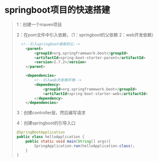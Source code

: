 # springboot项目的快速搭建



> 1：创建一个maven项目
>
> 2：在pom文件中引入依赖，（1：springboot的父依赖 2：web开发依赖）
>
> ```xml
>  	<!--引入springboot继承的父-->
>     <parent>
>         <groupId>org.springframework.boot</groupId>
>         <artifactId>spring-boot-starter-parent</artifactId>
>         <version>2.7.2</version>
>     </parent>
> 
>     <dependencies>
>         <!--引入web开发换环境-->
>         <dependency>
>             <groupId>org.springframework.boot</groupId>
>             <artifactId>spring-boot-starter-web</artifactId>
>         </dependency>
>     </dependencies>
> ```
>
> 3：创建controller层，然后编写请求
>
> 4：创建springboot的引导入口
>
> ```java
> @SpringBootApplication
> public class helloApplication {
>     public static void main(String[] args){
>         SpringApplication.run(helloApplication.class);
>     }
> }
> ```









